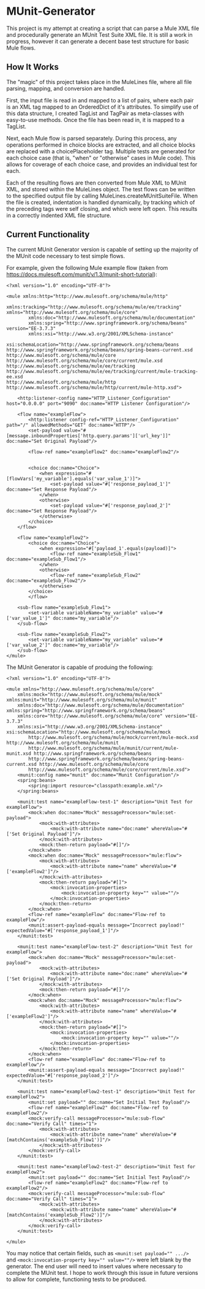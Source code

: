 # MUnit-Generator
This project is my attempt at creating a script that can parse a Mule XML file and procedurally generate an MUnit Test Suite XML file. It is still a work in progress, however it can generate a decent base test structure for basic Mule flows.

## How It Works
The "magic" of this project takes place in the MuleLines file, where all file parsing, mapping, and conversion are handled. 

First, the input file is read in and mapped to a list of pairs, where each pair is an XML tag mapped to an OrderedDict of it's attributes. To simplify use of this data structure, I created TagList and TagPair as meta-classes with easy-to-use methods. Once the file has been read in, it is mapped to a TagList.

Next, each Mule flow is parsed separately. During this process, any operations performed in choice blocks are extracted, and all choice blocks are replaced with a choicePlaceholder tag. Multiple tests are generated for each choice case (that is, "when" or "otherwise" cases in Mule code). This allows for coverage of each choice case, and provides an individual test for each. 

Each of the resulting flows are then converted from Mule XML to MUnit XML, and stored within the MuleLines object. The test flows can be written to the specified output file by calling MuleLines.createMUnitSuiteFile. When the file is created, indentation is handled dynamically, by tracking which of the preceding tags were self closing, and which were left open.  This results in a correctly indented XML file structure.

## Current Functionality
The current MUnit Generator version is capable of setting up the majority of the MUnit code necessary to test simple flows.

For example, given the following Mule example flow (taken from https://docs.mulesoft.com/munit/v/1.3/munit-short-tutorial):
```
<?xml version="1.0" encoding="UTF-8"?>

<mule xmlns:http="http://www.mulesoft.org/schema/mule/http"
        xmlns:tracking="http://www.mulesoft.org/schema/mule/ee/tracking" xmlns="http://www.mulesoft.org/schema/mule/core"
        xmlns:doc="http://www.mulesoft.org/schema/mule/documentation"
        xmlns:spring="http://www.springframework.org/schema/beans" version="EE-3.7.3"
        xmlns:xsi="http://www.w3.org/2001/XMLSchema-instance"
        xsi:schemaLocation="http://www.springframework.org/schema/beans http://www.springframework.org/schema/beans/spring-beans-current.xsd
http://www.mulesoft.org/schema/mule/core http://www.mulesoft.org/schema/mule/core/current/mule.xsd
http://www.mulesoft.org/schema/mule/ee/tracking http://www.mulesoft.org/schema/mule/ee/tracking/current/mule-tracking-ee.xsd
http://www.mulesoft.org/schema/mule/http http://www.mulesoft.org/schema/mule/http/current/mule-http.xsd">

    <http:listener-config name="HTTP_Listener_Configuration" host="0.0.0.0" port="9090" doc:name="HTTP Listener Configuration"/>

    <flow name="exampleFlow">
        <http:listener config-ref="HTTP_Listener_Configuration" path="/" allowedMethods="GET" doc:name="HTTP"/>
        <set-payload value="#[message.inboundProperties['http.query.params']['url_key']]" doc:name="Set Original Payload"/>

        <flow-ref name="exampleFlow2" doc:name="exampleFlow2"/>


        <choice doc:name="Choice">
            <when expression="#[flowVars['my_variable'].equals('var_value_1')]">
                <set-payload value="#['response_payload_1']" doc:name="Set Response Payload"/>
            </when>
            <otherwise>
                <set-payload value="#['response_payload_2']" doc:name="Set Response Payload"/>
            </otherwise>
        </choice>
    </flow>

    <flow name="exampleFlow2">
        <choice doc:name="Choice">
            <when expression="#['payload_1'.equals(payload)]">
                <flow-ref name="exampleSub_Flow1" doc:name="exampleSub_Flow1"/>
            </when>
            <otherwise>
                <flow-ref name="exampleSub_Flow2" doc:name="exampleSub_Flow2"/>
            </otherwise>
        </choice>
        </flow>

    <sub-flow name="exampleSub_Flow1">
        <set-variable variableName="my_variable" value="#['var_value_1']" doc:name="my_variable"/>
    </sub-flow>

    <sub-flow name="exampleSub_Flow2">
        <set-variable variableName="my_variable" value="#['var_value_2']" doc:name="my_variable"/>
    </sub-flow>
</mule>
```

The MUnit Generator is capable of produing the following:
```
<?xml version="1.0" encoding="UTF-8"?>

<mule xmlns="http://www.mulesoft.org/schema/mule/core" 
	xmlns:mock="http://www.mulesoft.org/schema/mule/mock" xmlns:munit="http://www.mulesoft.org/schema/mule/munit" 
	xmlns:doc="http://www.mulesoft.org/schema/mule/documentation" xmlns:spring="http://www.springframework.org/schema/beans" 
	xmlns:core="http://www.mulesoft.org/schema/mule/core" version="EE-3.7.3" 
	xmlns:xsi="http://www.w3.org/2001/XMLSchema-instance" xsi:schemaLocation="http://www.mulesoft.org/schema/mule/mock 
        http://www.mulesoft.org/schema/mule/mock/current/mule-mock.xsd http://www.mulesoft.org/schema/mule/munit 
        http://www.mulesoft.org/schema/mule/munit/current/mule-munit.xsd http://www.springframework.org/schema/beans 
        http://www.springframework.org/schema/beans/spring-beans-current.xsd http://www.mulesoft.org/schema/mule/core 
        http://www.mulesoft.org/schema/mule/core/current/mule.xsd">
	<munit:config name="munit" doc:name="Munit Configuration"/>
	<spring:beans>
		<spring:import resource="classpath:example.xml"/>
	</spring:beans>

	<munit:test name="exampleFlow-test-1" description="Unit Test for exampleFlow">
		<mock:when doc:name="Mock" messageProcessor="mule:set-payload">
			<mock:with-attributes>
				<mock:with-attribute name="doc:name" whereValue="#['Set Original Payload']"/>
			</mock:with-attributes>
			<mock:then-return payload="#[]"/>
		</mock:when>
		<mock:when doc:name="Mock" messageProcessor="mule:flow">
			<mock:with-attributes>
				<mock:with-attribute name="name" whereValue="#['exampleFlow2']"/>
			</mock:with-attributes>
			<mock:then-return payload="#[]">
				<mock:invocation-properties>
					<mock:invocation-property key="" value=""/>
				</mock:invocation-properties>
			</mock:then-return>
		</mock:when>
		<flow-ref name="exampleFlow" doc:name="Flow-ref to exampleFlow"/>
		<munit:assert-payload-equals message="Incorrect payload!" expectedValue="#['response_payload_1']"/>
	</munit:test>

	<munit:test name="exampleFlow-test-2" description="Unit Test for exampleFlow">
		<mock:when doc:name="Mock" messageProcessor="mule:set-payload">
			<mock:with-attributes>
				<mock:with-attribute name="doc:name" whereValue="#['Set Original Payload']"/>
			</mock:with-attributes>
			<mock:then-return payload="#[]"/>
		</mock:when>
		<mock:when doc:name="Mock" messageProcessor="mule:flow">
			<mock:with-attributes>
				<mock:with-attribute name="name" whereValue="#['exampleFlow2']"/>
			</mock:with-attributes>
			<mock:then-return payload="#[]">
				<mock:invocation-properties>
					<mock:invocation-property key="" value=""/>
				</mock:invocation-properties>
			</mock:then-return>
		</mock:when>
		<flow-ref name="exampleFlow" doc:name="Flow-ref to exampleFlow"/>
		<munit:assert-payload-equals message="Incorrect payload!" expectedValue="#['response_payload_2']"/>
	</munit:test>

	<munit:test name="exampleFlow2-test-1" description="Unit Test for exampleFlow2">
		<munit:set payload="" doc:name="Set Initial Test Payload"/>
		<flow-ref name="exampleFlow2" doc:name="Flow-ref to exampleFlow2"/>
		<mock:verify-call messageProcessor="mule:sub-flow" doc:name="Verify Call" times="1">
			<mock:with-attributes>
				<mock:with-attribute name="name" whereValue="#[matchContains('exampleSub_Flow1')]"/>
			</mock:with-attributes>
		</mock:verify-call>
	</munit:test>

	<munit:test name="exampleFlow2-test-2" description="Unit Test for exampleFlow2">
		<munit:set payload="" doc:name="Set Initial Test Payload"/>
		<flow-ref name="exampleFlow2" doc:name="Flow-ref to exampleFlow2"/>
		<mock:verify-call messageProcessor="mule:sub-flow" doc:name="Verify Call" times="1">
			<mock:with-attributes>
				<mock:with-attribute name="name" whereValue="#[matchContains('exampleSub_Flow2')]"/>
			</mock:with-attributes>
		</mock:verify-call>
	</munit:test>

</mule>
```

You may notice that certain fields, such as ```<munit:set payload="" .../>``` and ```<mock:invocation-property key="" value=""/>``` were left blank by the generator. The end user will need to insert values where necessary to complete the MUnit test. I hope to work through this issue in future versions to allow for complete, functioning tests to be produced.
